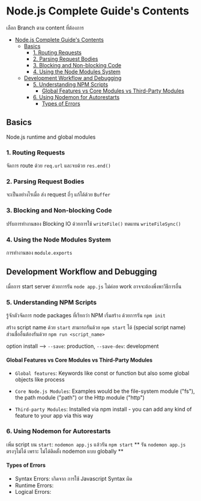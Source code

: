 # Node.js Complete Guide's Contents

เลือก Branch ตาม content ที่ต้องการ

- [Node.js Complete Guide's Contents](#nodejs-complete-guides-contents)
  - [Basics](#basics)
    - [1. Routing Requests](#1-routing-requests)
    - [2. Parsing Request Bodies](#2-parsing-request-bodies)
    - [3. Blocking and Non-blocking Code](#3-blocking-and-non-blocking-code)
    - [4. Using the Node Modules System](#4-using-the-node-modules-system)
  - [Development Workflow and Debugging](#development-workflow-and-debugging)
    - [5. Understanding NPM Scripts](#5-understanding-npm-scripts)
      - [Global Features vs Core Modules vs Third-Party Modules](#global-features-vs-core-modules-vs-third-party-modules)
    - [6. Using Nodemon for Autorestarts](#6-using-nodemon-for-autorestarts)
      - [Types of Errors](#types-of-errors)

## Basics

Node.js runtime and global modules

### 1. Routing Requests

จัดการ route ด้วย `req.url` และจบด้วย `res.end()`

### 2. Parsing Request Bodies

จะเป็นอย่างไรเมื่อ ส่ง request ถี่ๆ แก้ได้ด้วย `Buffer`

### 3. Blocking and Non-blocking Code

ปรับการทำงานของ Blocking IO ด้วยการใช้ `writeFile()` ทดแทน `writeFileSync()`

### 4. Using the Node Modules System

การทำงานของ `module.exports` 

## Development Workflow and Debugging

เมื่อการ start server ด้วยการรัน `node app.js` ไม่ค่อย work อาจจะต้องพึ่งพาวิธีการอื่น

### 5. Understanding NPM Scripts

รู้จักตัวจัดการ node packages ที่เรียกว่า NPM
เริ่มสร้าง ด้วยการรัน `npm init`

สร้าง script name ด้วย `start` สามารถรันด้วย `npm start` ได้ (special script name)
ส่วนชื่ออื่นต้องรันด้วย `npm run <script_name>`

option install --> `--save`: production, `--save-dev`: development

#### Global Features vs Core Modules vs Third-Party Modules

- `Global features`: Keywords like const or function but also some global objects like process

- `Core Node.js Modules`: Examples would be the file-system module ("fs"), the path module ("path") or the Http module ("http")

- `Third-party Modules`: Installed via npm install - you can add any kind of feature to your app via this way

### 6. Using Nodemon for Autorestarts

เพิ่ม script บน `start`: `nodemon app.js`
แล้วรัน `npm start`
** รัน `nodemon app.js` ตรงๆไม่ได้ เพราะ ไม่ได้ติดตั้ง nodemon แบบ globally **

#### Types of Errors

- Syntax Errors: เกิดจาก การใช้ Javascript Syntax ผิด
- Runtime Errors: 
- Logical Errors: